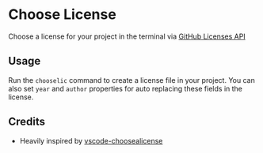 # Choose License

Choose a license for your project in the terminal via [GitHub Licenses API](https://docs.github.com/en/free-pro-team@latest/rest/licenses/licenses)

## Usage

Run the `chooselic` command to create a license file in your project. You can also set `year` and `author` properties for auto replacing these fields in the license.

## Credits

- Heavily inspired by [vscode-choosealicense](https://github.com/ultram4rine/vscode-choosealicense)

